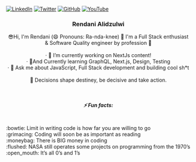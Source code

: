 [![LinkedIn][linkedin-shield]](https://www.linkedin.com/in/rendani-alidzulwi/)
[![Twitter][twitter-shield]](https://twitter.com/blckink_za)
[![GitHub][github-shield]](https://github.com/Rendani-Ally)
[![YouTube][youtube-shield]](https://www.youtube.com/channel/UClTqKk9kS0yb2eo7YCYqKNQ)

  
<p align="center">
  <a href="https://github.com/ThemeQuest/specs-on-website">
    <!-- <img src="src/assets/logo.png" alt="Logo" width="80" height="80"> -->
  </a>

  <h3 align="center">Rendani Alidzulwi</h3>

  <p align="center">
    😎Hi, I'm Rendani (😄 Pronouns: Ra-nda-knee) 👋 I'm a Full Stack enthusiast & Software Quality engineer by profession 🌱
    <br />
    <br />·
    🔭 I’m currently working on NextJs content!
    <br/>
    ·
    🌱And Currently learning GraphQL, Next.js, Design, Testing
    <br/>
    ·
    💬 Ask me about JavaScript, Full Stack development and building cool sh*t
    <br /><br/>
    💬 Decisions shape destiney, be decisive and take action.
  </p>
  
   <br />
  <p align="center">
    <h5 align="center">⚡ Fun facts: </h5>
    <br />
    :bowtie: Limit in writing code is how far you are willing to go
    <br />
    :grimacing: Coding will soon be as important as reading
    <br />
    :moneybag: There is BIG money in coding
    <br />
    :flushed: NASA still operates some projects on programming from the 1970’s
    <br />
    :open_mouth: It’s all 0’s and 1’s
    <br />
  </p>
</p>


<!-- MARKDOWN LINKS & IMAGES -->
<!-- https://www.markdownguide.org/basic-syntax/#reference-style-links -->
[linkedin-shield]: https://img.shields.io/badge/-LinkedIn-black.svg?style=for-the-badge&logo=linkedin&colorB=555
[twitter-shield]: https://img.shields.io/badge/-Twitter-black.svg?style=for-the-badge&logo=twitter&colorB=555
[github-shield]: https://img.shields.io/badge/-GitHub-black.svg?style=for-the-badge&logo=github&colorB=555
[youtube-shield]: https://img.shields.io/badge/-YouTube-black.svg?style=for-the-badge&logo=youtube&colorB=555
